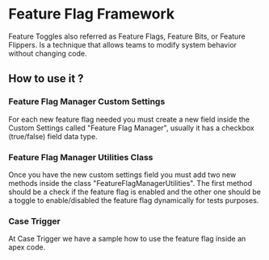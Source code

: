 # Feature Flag Framework

Feature Toggles also referred as Feature Flags, Feature Bits, or Feature Flippers. Is a technique that allows teams to modify system behavior without changing code.

## How to use it ?

### Feature Flag Manager Custom Settings

For each new feature flag needed you must create a new field inside the Custom Settings called "Feature Flag Manager", usually it has a checkbox (true/false) field data type.

### Feature Flag Manager Utilities Class

Once you have the new custom settings field you must add two new methods inside the class "FeatureFlagManagerUtilities". The first method should be a check if the feature flag is enabled and the other one should be a toggle to enable/disabled the feature flag dynamically for tests purposes.

### Case Trigger

At Case Trigger we have a sample how to use the feature flag inside an apex code.